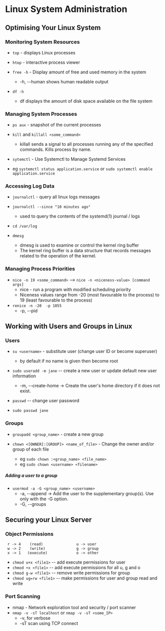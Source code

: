 # Linux System Administration

## Optimising Your Linux System

### Monitoring System Resources
- ``top`` - displays Linux processes
- ``htop`` - interactive process viewer

- ``free -h`` -  Display amount of free and used memory in the system
  - -h, --human shows human readable output

- ``df -h``
  - df displays the amount of disk space available on the file system

### Managing System Processes
- ``ps aux`` - snapshot of the current processes

- ``kill`` and ``killall <some_command>``
  - killall sends a signal to all processes running any of the specified commands. Kills process by name.

- ``sytemctl`` - Use Systemctl to Manage Systemd Services
- eg ``systemctl status application.service`` or ``sudo systemctl enable application.service``

### Accessing Log Data
- ``journalctl`` - query all linux logs messages
- ``journalctl --since "10 minutes ago"``
  - used to query the contents of the systemd(1) journal / logs


- ``cd /var/log``

- ``dmesg``
  - dmesg is used to examine or control the kernel ring buffer
  - The kernel ring buffer is a data structure that records messages related to the operation of the kernel.

### Managing Process Priorities

- ``nice -n 19 <some_command>`` --> ``nice -n <niceness-value> [command args]``
  - nice - run a program with modified scheduling priority
  - Niceness values range from -20 (most favourable to the process) to 19 (least favourable to the process)
- ``renice -n -20  -p 1055``
  - -p, --pid

## Working with Users and Groups in Linux

### Users

- ``su <username>`` - substitute user (change user ID or become superuser)
  - by default if no name is given then become root

- ``sudo useradd -m jane`` -- create a new user or update default new user information
  -  -m, --create-home -> Create the user's home directory if it does not exist.

- ``passwd`` -- change user password
- ``sudo passwd jane``

### Groups

- ``groupadd <group_name>`` - create a new group

- ``chown <[OWNER]:[GROUP]> <name_of_file>`` - Change the owner and/or group of each file
  - eg ``sudo chown :<group_name> <file_name>``
  - eg ``sudo chown <username> <filename>``

##### Adding a user to a group

- ``usermod -a -G <group_name> <username>``
  - -a, --append -> Add the user to the supplementary group(s). Use only with the -G option.
  - -G, --groups

## Securing your Linux Server

### Object Permissions
````
 r -> 4    (read)               u -> user
 w -> 2    (write)              g -> group
 x -> 1   (execute)             o -> other
````

- ``chmod u+x <file1>``   -- add execute permissions for user
- ``chmod +x <file1>``    -- add execute permissions for all u, g and o
- ``chmod g-w <file1>``   -- remove write permissions for group
- ``chmod ug=rw <file1>`` -- make permissions for user and group read and write

### Port Scanning
- nmap - Network exploration tool and security / port scanner
- ``nmap -v -sT localhost`` or ``nmap -v -sT <some_IP>``
  - -v, for verbose
  - -sT scan using TCP connect

